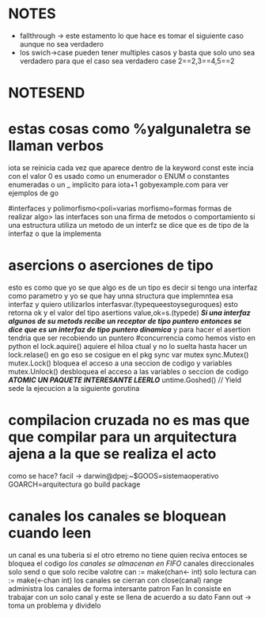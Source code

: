 # NOTES
  + fallthrough -> este estamento lo que hace es tomar el siguiente caso<contex sobre swich declaracion> aunque no sea verdadero
  + los swich->case pueden tener multiples casos y basta que solo uno sea verdadero para que el caso sea verdadero case 2==2,3==4,5==2 
# NOTESEND
# estas cosas como %yalgunaletra se llaman verbos
iota se reinicia cada vez que aparece dentro de la keyword const este incia con el valor 0  es usado como un enumerador o ENUM o constantes enumeradas 
o un _ implicito para iota+1
gobyexample.com para ver ejemplos de go

#interfaces y polimorfismo<poli=varias morfismo=formas formas de realizar algo> 
las interfaces son una firma de metodos o comportamiento si una estructura utiliza un metodo de un interfz se dice que es de tipo de la interfaz o que la implementa

  # asercions o aserciones de tipo
  esto es como que yo se que algo es de un tipo es decir si tengo una interfaz como parametro y yo se que hay unna structura que 
implemntea esa interfaz y quiero utilizarlos interfasvar.(typequeestoyseguroques) esto retorna ok y el valor del tipo asertions  value,ok=s.(typede)
***Si una interfaz algunos de su metods recibe un receptor de tipo puntero entonces se 
dice que es un interfaz de tipo puntero dinamica*** y para hacer el asertion tendria que ser recobiendo un puntero 
#concurrencia
como hemos visto en python el lock.aquire() aquiere el hiloa ctual y no lo suelta hasta hacer un lock.relase() en go eso se cosigue en el pkg sync 
var mutex sync.Mutex()
mutex.Lock() bloquea el acceso a una seccion de codigo y variables
mutex.Unlock() desbloquea el acceso a las variables o seccion de codigo
 ***ATOMIC UN PAQUETE INTERESANTE LEERLO***
untime.Goshed() // Yield sede la ejecucion a la siguiente gorutina

# compilacion cruzada no es mas que que compilar para un arquitectura ajena a la que se realiza el acto
como se hace?
facil ->  darwin@dpej:~$GOOS=sistemaoperativo GOARCH=arquitectura go build package
# canales los canales se bloquean cuando leen 
un canal es una tuberia si el otro etremo no tiene quien reciva entoces se bloquea el codigo 
*los canales se almacenan en FIFO*
canales direccionales 
solo send o que solo recibe valotre can := make(chan<- int)
solo lectura can := make(<-chan int)
los canales se cierran con close(canal)
range administra los canales de forma intersante
patron Fan In consiste en trabajar con un solo canal y este se llena de acuerdo a su dato
Fann out -> toma un problema y dividelo

